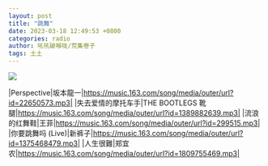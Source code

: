 ```yaml
---
layout: post
title: "跳舞"
date: 2023-03-18 12:49:53 +0800
categories: radio
author: 吼吼破喉咙/荒集卷子
tags: 土土
---
```

![]({{site.baseurl}}/images/cover_20230318.jpg)

|Perspective|坂本龍一|https://music.163.com/song/media/outer/url?id=22650573.mp3|
|失去爱情的摩托车手|THE BOOTLEGS 靴腿|https://music.163.com/song/media/outer/url?id=1389882639.mp3|
|流浪的红舞鞋|王菲|https://music.163.com/song/media/outer/url?id=299515.mp3|
|你要跳舞吗 (Live)|新裤子|https://music.163.com/song/media/outer/url?id=1375468479.mp3|
|人生很難|郑宜农|https://music.163.com/song/media/outer/url?id=1809755469.mp3|


